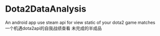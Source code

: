 # Dota2DataAnalysis
An android app use steam api for view static of your dota2 game matches
一个机遇dota2api的自我战绩查看
未完成的半成品
